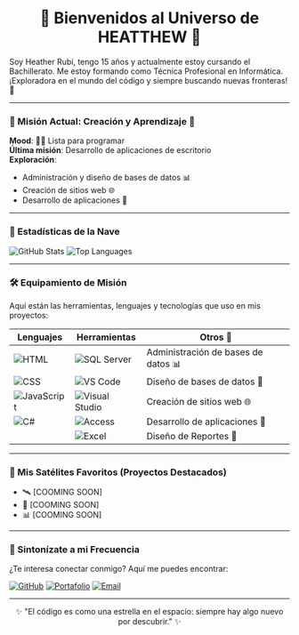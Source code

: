 <h1 align="center">🌌 Bienvenidos al Universo de HEATTHEW 🌌</h1>
Soy Heather Rubí, tengo 15 años y actualmente estoy cursando el Bachillerato. Me estoy formando como Técnica Profesional en Informática. 
¡Exploradora en el mundo del código y siempre buscando nuevas fronteras! 🚀

---

### 🚀 Misión Actual: Creación y Aprendizaje 🚀
**Mood**: 👩‍💻 Lista para programar  
**Última misión**: Desarrollo de aplicaciones de escritorio  
**Exploración**:
- Administración y diseño de bases de datos 📊
- Creación de sitios web 🌐
- Desarrollo de aplicaciones 📱

---

### 🌠 Estadísticas de la Nave
![GitHub Stats](https://github-readme-stats.vercel.app/api?username=HeatherCobas&show_icons=true&theme=midnight-purple)
![Top Languages](https://github-readme-stats.vercel.app/api/top-langs/?username=HeatherCobas&layout=compact&theme=midnight-purple)

---

### 🛠️ Equipamiento de Misión
Aquí están las herramientas, lenguajes y tecnologías que uso en mis proyectos:

| Lenguajes            | Herramientas                            | Otros 🚀                           |
|----------------------|-----------------------------------------|------------------------------------|
| ![HTML](https://img.shields.io/badge/HTML-E34F26?style=for-the-badge&logo=html5&logoColor=white) | ![SQL Server](https://img.shields.io/badge/SQL%20Server-CC2927?style=for-the-badge&logo=microsoft-sql-server&logoColor=white) | Administración de bases de datos 📊 |
| ![CSS](https://img.shields.io/badge/CSS-1572B6?style=for-the-badge&logo=css3&logoColor=white) | ![VS Code](https://img.shields.io/badge/VS%20Code-007ACC?style=for-the-badge&logo=visual-studio-code&logoColor=white) | Diseño de bases de datos 🔧         |
| ![JavaScript](https://img.shields.io/badge/JavaScript-F7DF1E?style=for-the-badge&logo=javascript&logoColor=black) | ![Visual Studio](https://img.shields.io/badge/Visual%20Studio-5C2D91?style=for-the-badge&logo=visual-studio&logoColor=white) | Creación de sitios web 🌐           |
| ![C#](https://img.shields.io/badge/C%23-239120?style=for-the-badge&logo=c-sharp&logoColor=white) | ![Access](https://img.shields.io/badge/Microsoft%20Access-A4373A?style=for-the-badge&logo=microsoft-access&logoColor=white) | Desarrollo de aplicaciones 📱      |
|                      | ![Excel](https://img.shields.io/badge/Microsoft%20Excel-217346?style=for-the-badge&logo=microsoft-excel&logoColor=white) | Diseño de Reportes 📑                               |

---

### 🌌 Mis Satélites Favoritos (Proyectos Destacados)
- 🛰️ [COOMING SOON]
- 🌌 [COOMING SOON]
- 📊 [COOMING SOON]

---

### 🔭 Sintonízate a mi Frecuencia
¿Te interesa conectar conmigo? Aquí me puedes encontrar:

[![GitHub](https://img.shields.io/badge/GitHub-%2312100E.svg?style=for-the-badge&logo=github&logoColor=white)](https://github.com/tu_usuario)
[![Portafolio](https://img.shields.io/badge/Portafolio-%23000000.svg?style=for-the-badge&logo=google-chrome&logoColor=white)](https://sites.google.com/view/portafolio-hr/desarrollo-de-aplicaci%C3%B3nes/ra2)
[![Email](https://img.shields.io/badge/Email-%23D14836.svg?style=for-the-badge&logo=gmail&logoColor=white)](mailto:cobaruby40@gmail.com)

---

<p align="center">✨ "El código es como una estrella en el espacio: siempre hay algo nuevo por descubrir." ✨</p>


<!---
HeatherCobas/HeatherCobas is a ✨ special ✨ repository because its `README.md` (this file) appears on your GitHub profile.
You can click the Preview link to take a look at your changes.
--->
